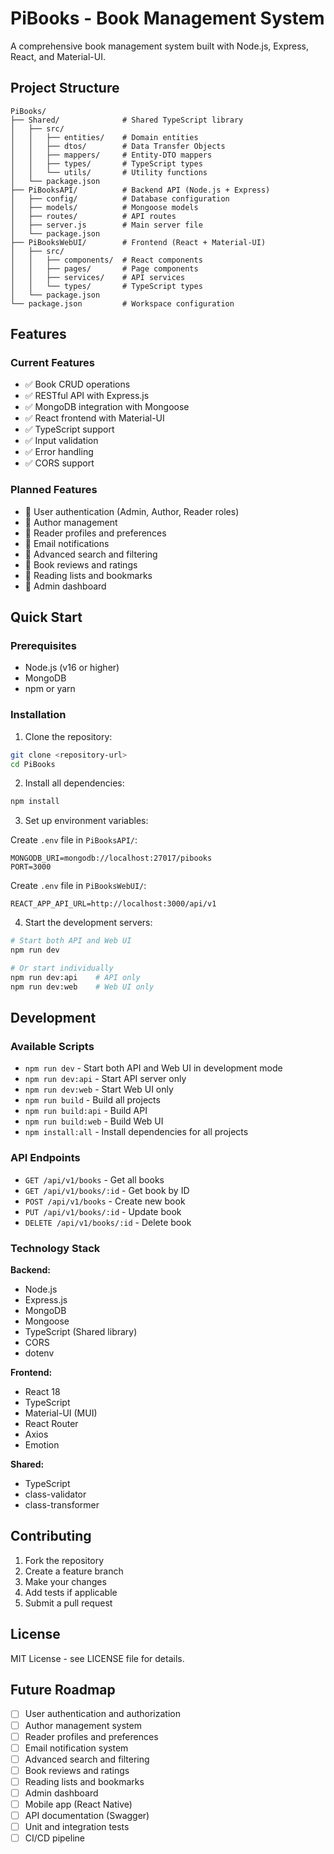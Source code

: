 # PiBooks - Book Management System

A comprehensive book management system built with Node.js, Express, React, and Material-UI.

## Project Structure

```
PiBooks/
├── Shared/              # Shared TypeScript library
│   ├── src/
│   │   ├── entities/    # Domain entities
│   │   ├── dtos/        # Data Transfer Objects
│   │   ├── mappers/     # Entity-DTO mappers
│   │   ├── types/       # TypeScript types
│   │   └── utils/       # Utility functions
│   └── package.json
├── PiBooksAPI/          # Backend API (Node.js + Express)
│   ├── config/          # Database configuration
│   ├── models/          # Mongoose models
│   ├── routes/          # API routes
│   ├── server.js        # Main server file
│   └── package.json
├── PiBooksWebUI/        # Frontend (React + Material-UI)
│   ├── src/
│   │   ├── components/  # React components
│   │   ├── pages/       # Page components
│   │   ├── services/    # API services
│   │   └── types/       # TypeScript types
│   └── package.json
└── package.json         # Workspace configuration
```

## Features

### Current Features
- ✅ Book CRUD operations
- ✅ RESTful API with Express.js
- ✅ MongoDB integration with Mongoose
- ✅ React frontend with Material-UI
- ✅ TypeScript support
- ✅ Input validation
- ✅ Error handling
- ✅ CORS support

### Planned Features
- 🔄 User authentication (Admin, Author, Reader roles)
- 🔄 Author management
- 🔄 Reader profiles and preferences
- 🔄 Email notifications
- 🔄 Advanced search and filtering
- 🔄 Book reviews and ratings
- 🔄 Reading lists and bookmarks
- 🔄 Admin dashboard

## Quick Start

### Prerequisites
- Node.js (v16 or higher)
- MongoDB
- npm or yarn

### Installation

1. Clone the repository:
```bash
git clone <repository-url>
cd PiBooks
```

2. Install all dependencies:
```bash
npm install
```

3. Set up environment variables:

Create `.env` file in `PiBooksAPI/`:
```
MONGODB_URI=mongodb://localhost:27017/pibooks
PORT=3000
```

Create `.env` file in `PiBooksWebUI/`:
```
REACT_APP_API_URL=http://localhost:3000/api/v1
```

4. Start the development servers:

```bash
# Start both API and Web UI
npm run dev

# Or start individually
npm run dev:api    # API only
npm run dev:web    # Web UI only
```

## Development

### Available Scripts

- `npm run dev` - Start both API and Web UI in development mode
- `npm run dev:api` - Start API server only
- `npm run dev:web` - Start Web UI only
- `npm run build` - Build all projects
- `npm run build:api` - Build API
- `npm run build:web` - Build Web UI
- `npm install:all` - Install dependencies for all projects

### API Endpoints

- `GET /api/v1/books` - Get all books
- `GET /api/v1/books/:id` - Get book by ID
- `POST /api/v1/books` - Create new book
- `PUT /api/v1/books/:id` - Update book
- `DELETE /api/v1/books/:id` - Delete book

### Technology Stack

**Backend:**
- Node.js
- Express.js
- MongoDB
- Mongoose
- TypeScript (Shared library)
- CORS
- dotenv

**Frontend:**
- React 18
- TypeScript
- Material-UI (MUI)
- React Router
- Axios
- Emotion

**Shared:**
- TypeScript
- class-validator
- class-transformer

## Contributing

1. Fork the repository
2. Create a feature branch
3. Make your changes
4. Add tests if applicable
5. Submit a pull request

## License

MIT License - see LICENSE file for details.

## Future Roadmap

- [ ] User authentication and authorization
- [ ] Author management system
- [ ] Reader profiles and preferences
- [ ] Email notification system
- [ ] Advanced search and filtering
- [ ] Book reviews and ratings
- [ ] Reading lists and bookmarks
- [ ] Admin dashboard
- [ ] Mobile app (React Native)
- [ ] API documentation (Swagger)
- [ ] Unit and integration tests
- [ ] CI/CD pipeline
